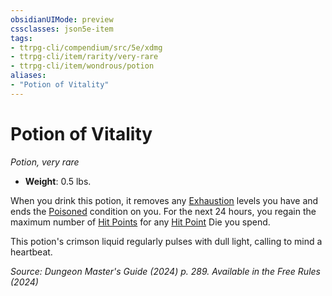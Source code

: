 ```yaml
---
obsidianUIMode: preview
cssclasses: json5e-item
tags:
- ttrpg-cli/compendium/src/5e/xdmg
- ttrpg-cli/item/rarity/very-rare
- ttrpg-cli/item/wondrous/potion
aliases: 
- "Potion of Vitality"
---
```

# Potion of Vitality
*Potion, very rare*  


- **Weight**: 0.5 lbs.

When you drink this potion, it removes any [Exhaustion](3-Mechanics/CLI/rules/conditions.md#Exhaustion) levels you have and ends the [Poisoned](3-Mechanics/CLI/rules/conditions.md#Poisoned) condition on you. For the next 24 hours, you regain the maximum number of [Hit Points](3-Mechanics/CLI/rules/variant-rules/hit-points-xphb.md) for any [Hit Point](3-Mechanics/CLI/rules/variant-rules/hit-points-xphb.md) Die you spend.

This potion's crimson liquid regularly pulses with dull light, calling to mind a heartbeat.

*Source: Dungeon Master's Guide (2024) p. 289. Available in the Free Rules (2024)*